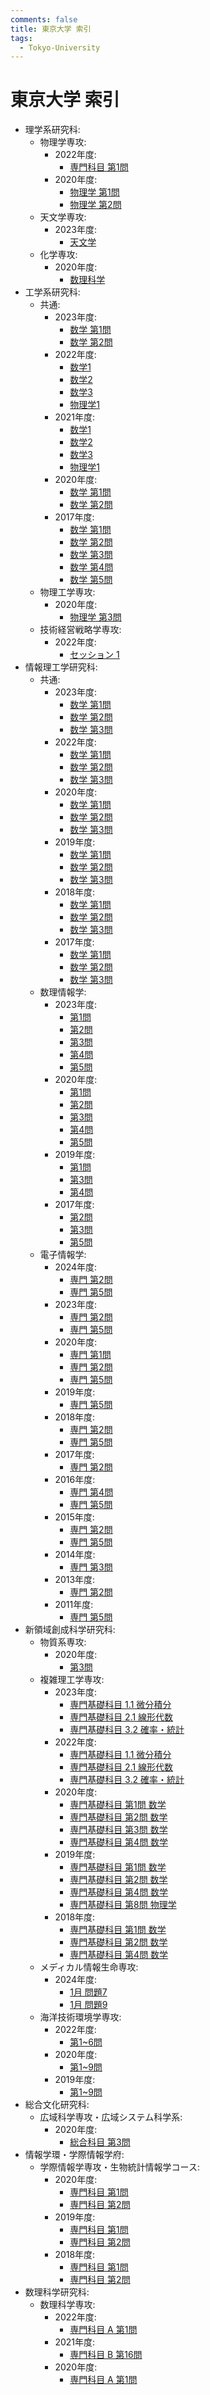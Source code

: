 ```yaml
---
comments: false
title: 東京大学 索引
tags:
  - Tokyo-University
---
```


# 東京大学 索引

- 理学系研究科:
    - 物理学専攻:
        - 2022年度:
            - [専門科目 第1問](science/phys_2022_sennmon_1.md)
        - 2020年度:
            - [物理学 第1問](science/phys_2020_phys_1.md)
            - [物理学 第2問](science/phys_2020_phys_2.md)
    - 天文学専攻:
        - 2023年度:
            - [天文学](science/astron_2023_astron.md)
    - 化学専攻:
        - 2020年度:
            - [数理科学](science/chem_2020_math_1.md)
- 工学系研究科:
    - 共通:
        - 2023年度:
            - [数学 第1問](engineering/kyotsu_2023_math_1.md)
            - [数学 第2問](engineering/kyotsu_2023_math_2.md)
        - 2022年度:
            - [数学1](engineering/kyotsu_2022_math_1.md)
            - [数学2](engineering/kyotsu_2022_math_2.md)
            - [数学3](engineering/kyotsu_2022_math_3.md)
            - [物理学1](engineering/kyotsu_2022_phys_1.md)
        - 2021年度:
            - [数学1](engineering/kyotsu_2021_math_1.md)
            - [数学2](engineering/kyotsu_2021_math_2.md)
            - [数学3](engineering/kyotsu_2021_math_3.md)
            - [物理学1](engineering/kyotsu_2021_phys_1.md)
        - 2020年度:
            - [数学 第1問](engineering/kyotsu_2020_math_1.md)
            - [数学 第2問](engineering/kyotsu_2020_math_2.md)
        - 2017年度:
            - [数学 第1問](engineering/kyotsu_2017_math_1.md)
            - [数学 第2問](engineering/kyotsu_2017_math_2.md)
            - [数学 第3問](engineering/kyotsu_2017_math_3.md)
            - [数学 第4問](engineering/kyotsu_2017_math_4.md)
            - [数学 第5問](engineering/kyotsu_2017_math_5.md)
    - 物理工学専攻:
        - 2020年度:
            - [物理学 第3問](engineering/ap_2020_phys_3.md)
    - 技術経営戦略学専攻:
        - 2022年度:
            - [セッション 1](engineering/tmi_2022_session_1.md)
- 情報理工学研究科:
    - 共通:
        - 2023年度:
            - [数学 第1問](IST/kyotsu_2023_math_1.md)
            - [数学 第2問](IST/kyotsu_2023_math_2.md)
            - [数学 第3問](IST/kyotsu_2023_math_3.md)
        - 2022年度:
            - [数学 第1問](IST/kyotsu_2022_math_1.md)
            - [数学 第2問](IST/kyotsu_2022_math_2.md)
            - [数学 第3問](IST/kyotsu_2022_math_3.md)
        - 2020年度:
            - [数学 第1問](IST/kyotsu_2020_math_1.md)
            - [数学 第2問](IST/kyotsu_2020_math_2.md)
            - [数学 第3問](IST/kyotsu_2020_math_3.md)
        - 2019年度:
            - [数学 第1問](IST/kyotsu_2019_math_1.md)
            - [数学 第2問](IST/kyotsu_2019_math_2.md)
            - [数学 第3問](IST/kyotsu_2019_math_3.md)
        - 2018年度:
            - [数学 第1問](IST/kyotsu_2018_math_1.md)
            - [数学 第2問](IST/kyotsu_2018_math_2.md)
            - [数学 第3問](IST/kyotsu_2018_math_3.md)
        - 2017年度:
            - [数学 第1問](IST/kyotsu_2017_math_1.md)
            - [数学 第2問](IST/kyotsu_2017_math_2.md)
            - [数学 第3問](IST/kyotsu_2017_math_3.md)
    - 数理情報学:
        - 2023年度:
            - [第1問](IST/suuri_2023_1.md)
            - [第2問](IST/suuri_2023_2.md)
            - [第3問](IST/suuri_2023_3.md)
            - [第4問](IST/suuri_2023_4.md)
            - [第5問](IST/suuri_2023_5.md)
        - 2020年度:
            - [第1問](IST/suuri_2020_1.md)
            - [第2問](IST/suuri_2020_2.md)
            - [第3問](IST/suuri_2020_3.md)
            - [第4問](IST/suuri_2020_4.md)
            - [第5問](IST/suuri_2020_5.md)
        - 2019年度:
            - [第1問](IST/suuri_2019_1.md)
            - [第3問](IST/suuri_2019_3.md)
            - [第4問](IST/suuri_2019_4.md)
        - 2017年度:
            - [第2問](IST/suuri_2017_2.md)
            - [第3問](IST/suuri_2017_3.md)
            - [第5問](IST/suuri_2017_5.md)
    - 電子情報学:
        - 2024年度:
            - [専門 第2問](IST/denshi_2024_senmon_2.md)
            - [専門 第5問](IST/denshi_2024_senmon_5.md)
        - 2023年度:
            - [専門 第2問](IST/denshi_2023_senmon_2.md)
            - [専門 第5問](IST/denshi_2023_senmon_5.md)
        - 2020年度:
            - [専門 第1問](IST/denshi_2020_senmon_1.md)
            - [専門 第2問](IST/denshi_2020_senmon_2.md)
            - [専門 第5問](IST/denshi_2020_senmon_5.md)
        - 2019年度:
            - [専門 第5問](IST/denshi_2019_senmon_5.md)
        - 2018年度:
            - [専門 第2問](IST/denshi_2018_senmon_2.md)
            - [専門 第5問](IST/denshi_2018_senmon_5.md)
        - 2017年度:
            - [専門 第2問](IST/denshi_2017_senmon_2.md)
        - 2016年度:
            - [専門 第4問](IST/denshi_2016_senmon_4.md)
            - [専門 第5問](IST/denshi_2016_senmon_5.md)
        - 2015年度:
            - [専門 第2問](IST/denshi_2015_senmon_2.md)
            - [専門 第5問](IST/denshi_2015_senmon_5.md)
        - 2014年度:
            - [専門 第3問](IST/denshi_2014_senmon_3.md)
        - 2013年度:
            - [専門 第2問](IST/denshi_2013_senmon_2.md)
        - 2011年度:
            - [専門 第5問](IST/denshi_2011_senmon_5.md)
- 新領域創成科学研究科:
    - 物質系専攻:
        - 2020年度:
            - [第3問](frontier_sciences/materials_2020_3.md)
    - 複雑理工学専攻:
        - 2023年度:
            - [専門基礎科目 1.1 微分積分](frontier_sciences/cse_2023_1_1.md)
            - [専門基礎科目 2.1 線形代数](frontier_sciences/cse_2023_2_1.md)
            - [専門基礎科目 3.2 確率・統計](frontier_sciences/cse_2023_3_2.md)
        - 2022年度:
            - [専門基礎科目 1.1 微分積分](frontier_sciences/cse_2022_1_1.md)
            - [専門基礎科目 2.1 線形代数](frontier_sciences/cse_2022_2_1.md)
            - [専門基礎科目 3.2 確率・統計](frontier_sciences/cse_2022_3_2.md)
        - 2020年度:
            - [専門基礎科目 第1問 数学](frontier_sciences/cse_2020_1.md)
            - [専門基礎科目 第2問 数学](frontier_sciences/cse_2020_2.md)
            - [専門基礎科目 第3問 数学](frontier_sciences/cse_2020_3.md)
            - [専門基礎科目 第4問 数学](frontier_sciences/cse_2020_4.md)
        - 2019年度:
            - [専門基礎科目 第1問 数学](frontier_sciences/cse_2019_1.md)
            - [専門基礎科目 第2問 数学](frontier_sciences/cse_2019_2.md)
            - [専門基礎科目 第4問 数学](frontier_sciences/cse_2019_4.md)
            - [専門基礎科目 第8問 物理学](frontier_sciences/cse_2019_8.md)
        - 2018年度:
            - [専門基礎科目 第1問 数学](frontier_sciences/cse_2018_1.md)
            - [専門基礎科目 第2問 数学](frontier_sciences/cse_2018_2.md)
            - [専門基礎科目 第4問 数学](frontier_sciences/cse_2018_4.md)
    - メディカル情報生命専攻:
        - 2024年度:
            - [1月 問題7](frontier_sciences/cbms_202401_7.md)
            - [1月 問題9](frontier_sciences/cbms_202401_9.md)
    - 海洋技術環境学専攻:
        - 2022年度:
            - [第1~6問](frontier_sciences/otpe_2022_all.md)
        - 2020年度:
            - [第1~9問](frontier_sciences/otpe_2020_all.md)
        - 2019年度:
            - [第1~9問](frontier_sciences/otpe_2019_all.md)
- 総合文化研究科:
    - 広域科学専攻・広域システム科学系:
        - 2020年度:
            - [総合科目 第3問](art_and_sciences/system_2020_3.md)
- 情報学環・学際情報学府:
    - 学際情報学専攻・生物統計情報学コース:
        - 2020年度:
            - [専門科目 第1問](III/biostat_bioinfo_2020_1.md)
            - [専門科目 第2問](III/biostat_bioinfo_2020_2.md)
        - 2019年度:
            - [専門科目 第1問](III/biostat_bioinfo_2019_1.md)
            - [専門科目 第2問](III/biostat_bioinfo_2019_2.md)
        - 2018年度:
            - [専門科目 第1問](III/biostat_bioinfo_2018_1.md)
            - [専門科目 第2問](III/biostat_bioinfo_2018_2.md)
- 数理科学研究科:
    - 数理科学専攻:
        - 2022年度:
            - [専門科目 A 第1問](mathematical_sciences/ms_2022_A_1.md)
        - 2021年度:
            - [専門科目 B 第16問](mathematical_sciences/ms_2021_B_16.md)
        - 2020年度:
            - [専門科目 A 第1問](mathematical_sciences/ms_2020_A_1.md)
